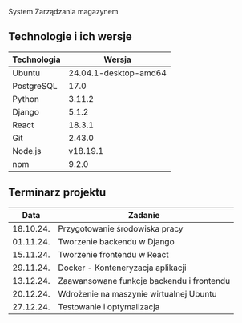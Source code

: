 System Zarządzania magazynem


## Technologie i ich wersje

| Technologia | Wersja |
|-------------|--------|
| Ubuntu      | 24.04.1-desktop-amd64 |
| PostgreSQL  | 17.0 |
| Python      | 3.11.2 |
| Django      | 5.1.2 |
| React       | 18.3.1 |
| Git         | 2.43.0 |
| Node.js     | v18.19.1 |
| npm         | 9.2.0 |

## Terminarz projektu

| Data | Zadanie |
|------|---------|
| 18.10.24. | Przygotowanie środowiska pracy |
| 01.11.24. | Tworzenie backendu w Django |
| 15.11.24. | Tworzenie frontendu w React |
| 29.11.24. | Docker - Konteneryzacja aplikacji |
| 13.12.24. | Zaawansowane funkcje backendu i frontendu |
| 20.12.24. | Wdrożenie na maszynie wirtualnej Ubuntu |
| 27.12.24. | Testowanie i optymalizacja |

